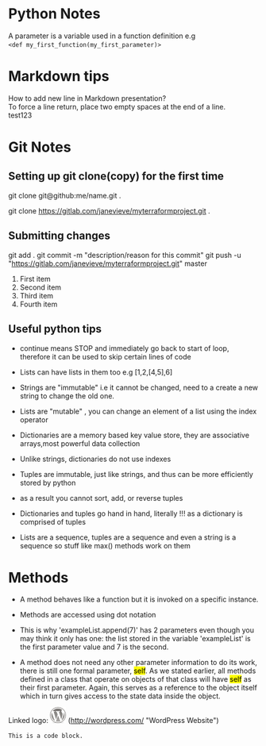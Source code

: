 # Python Notes

A parameter is  a variable used in a function definition
e.g  
`<def my_first_function(my_first_parameter)>`   



# Markdown tips
How to add new line in Markdown presentation?  
To force a line return, place two empty spaces at the end of a line.  
test123  

# Git Notes

## Setting up git clone(copy) for the first time
git clone git@github:me/name.git .

git clone https://gitlab.com/janevieve/myterraformproject.git .  

## Submitting changes

git add .
git commit -m "description/reason for this commit"
git push -u "https://gitlab.com/janevieve/myterraformproject.git" master  


1. First item
2. Second item
3. Third item
4. Fourth item


## Useful python tips
- continue means STOP and immediately go back to start of loop,  
therefore it can be used to skip certain lines of code

- Lists can have lists in them too e.g [1,2,[4,5],6]

- Strings are "immutable"  i.e it cannot be changed, need to a create
a new string to change the old one.

- Lists are "mutable" , you can change an element of a list using the 
index operator

- Dictionaries are a memory based key value store, they are associative arrays,most powerful data collection

- Unlike strings, dictionaries do not use indexes

- Tuples are immutable, just like strings, and thus can be more efficiently stored by python

- as a result you cannot sort, add, or reverse tuples

- Dictionaries and tuples go hand in hand, literally !!! as a dictionary is comprised of tuples

- Lists are a sequence, tuples are a sequence and even a string is a sequence so stuff like max() methods work on them

# Methods

- A method behaves like a function but it is invoked on a specific instance.

- Methods are accessed using dot notation

- This is why 'exampleList.append(7)' has 2 parameters even though you may think it only has one: the list stored in the variable 'exampleList' is the first parameter value and 7 is the second.

- A method does not need any other parameter information to do its work, there is still one formal parameter, <mark>self</mark>. As we stated earlier, all methods defined in a class that operate on objects of that class will have <mark>self</mark> as their first parameter. Again, this serves as a reference to the object itself which in turn gives access to the state data inside the object.

Linked logo: ![alt text](wordpress-logo-32.png)
(http://wordpress.com/ "WordPress Website")

<pre><code>This is a code block.
</code></pre>

